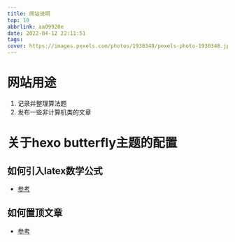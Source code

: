 ```yaml
---
title: 网站说明
top: 10
abbrlink: aa09920e
date: 2022-04-12 22:11:51
tags:
cover: https://images.pexels.com/photos/1938348/pexels-photo-1938348.jpeg?auto=compress&cs=tinysrgb&dpr=2&w=500
---
```


# 网站用途
1. 记录并整理算法题
2. 发布一些非计算机类的文章

# 关于hexo butterfly主题的配置
## 如何引入latex数学公式
- [参考](https://blog.csdn.net/qq_38496329/article/details/104065659)
## 如何置顶文章
- [参考](https://blog.csdn.net/weixin_43372529/article/details/114176470)
